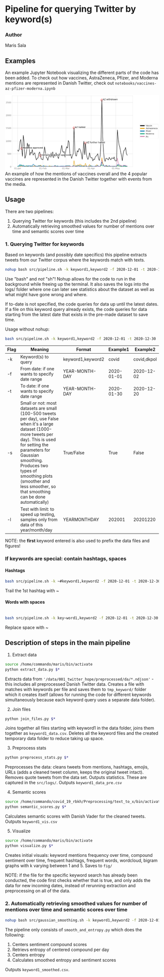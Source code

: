 # Pipeline for querying Twitter by keyword(s)

### Author
Maris Sala

## Examples
An example Jupyter Notebook visualizing the different parts of the code has been added. To check out how vaccines, AstraZeneca, Pfizer, and Moderna mentions are represented in Danish Twitter, check out ``notebooks/vaccines-az-pfizer-moderna.ipynb``

![Example image](notebooks/example_vaccine_mentions_over_time.png)
An example of how the mentions of vaccines overall and the 4 popular vaccines are represented in the Danish Twitter together with events from the media.

## Usage

There are two pipelines:
1. Querying Twitter for keywords (this includes the 2nd pipeline)
2. Automatically retrieving smoothed values for number of mentions over time and semantic scores over time

### 1. Querying Twitter for keywords

Based on keywords (and possibly date specifics) this pipeline extracts tweets from our Twitter corpus where the keywords match with texts.

```bash
nohup bash src/pipeline.sh -k keyword1,keyword2 -f 2020-12-01 -t 2020-12-30 -s True &> logs/keyword1_logs.log &

```
Use "bash" and *not* "sh"!
Nohup allows for the code to run in the background while freeing up the terminal. It also saves the logs into the logs/ folder where one can later see statistics about the dataset as well as what might have gone wrong and where.

If to-date is not specified, the code queries for data up until the latest dates. If a file on this keyword query already exists, the code queries for data starting from the latest date that exists in the pre-made dataset to save time.

Usage without nohup:
```bash
bash src/pipeline.sh -k keyword1,keyword2 -f 2020-12-01 -t 2020-12-30

```

| Flag  | Meaning  | Format  | Example1  | Example2  |
|---|---|---|---|---|
| -k  | Keyword(s) to query  | keyword1,keyword2  | covid  | covid,dkpol  |
| -f  | From date: if one wants to specify date range  | YEAR-MONTH-DAY  | 2020-01-01  | 2020-12-02  |
| -t  | To date: if one wants to specify date range  | YEAR-MONTH-DAY  | 2020-01-30  | 2020-12-20  |
| -s  | Small or not: most datasets are small (100-500 tweets per day), use False when it's a large dataset (1000-more tweets per day). This is used for setting the parameters for Gaussian smoothing. Produces two types of smoothing plots (smoother and less smoother, so that smoothing can be done automatically)  | True/False | True | False |
| -l  | Test with limit: to speed up testing, samples only from data of this year/month/day  | YEARMONTHDAY  | 202001  | 20201220 |

NOTE: the **first** keyword entered is also used to prefix the data files and figures!

### If keywords are special: contain hashtags, spaces

#### Hashtags

```bash
bash src/pipeline.sh -k ~#keyword1,keyword2 -f 2020-12-01 -t 2020-12-30

```
Trail the 1st hashtag with ~

#### Words with spaces

```bash

bash src/pipeline.sh -k key~word1,keyword2 -f 2020-12-01 -t 2020-12-30

```
Replace space with ~


## Description of steps in the main pipeline
1. Extract data
```bash
source /home/commando/maris/bin/activate
python extract_data.py $*
```
Extracts data from ```'/data/001_twitter_hope/preprocessed/da/*.ndjson'``` - this includes all preprocessed Danish Twitter data. Creates a file with matches with keywords per file and saves them to ``tmp_keyword/`` folder which it creates itself (allows for running the code for different keywords simultaneously because each keyword query uses a separate data folder).

2. Join files
```bash
python join_files.py $*
```
Joins together all files starting with keyword1 in the data folder, joins them together as ``keyword1_data.csv``. Deletes all the keyword files and the created temporary data folder to reduce taking up space.

3. Preprocess stats
```bash
python preprocess_stats.py $*
```
Preprocesses the data: cleans tweets from mentions, hashtags, emojis, URLs (adds a cleaned tweet column, keeps the original tweet intact). Removes quote tweets from the data set. Outputs statistics. These are captured in the ``src/logs/``. Outputs ``keyword1_data_pre.csv``

4. Semantic scores
```bash
source /home/commando/covid_19_rbkh/Preprocessing/text_to_x/bin/activate
python semantic_scores.py $*
```
Calculates semantic scores with Danish Vader for the cleaned tweets. Outputs ``keyword1_vis.csv``

5. Visualize
```bash
source /home/commando/maris/bin/activate
python visualize.py $*
```
Creates initial visuals: keyword mentions frequency over time, compound sentiment over time, frequent hashtags, frequent words, wordcloud, bigram graphs with k varying between 1 and 5. Saves to ``fig/``

NOTE: if the file for the specific keyword search has already been conducted, the code first checks whether that is true, and only adds the data for new incoming dates, instead of rerunning extraction and preprocessing on all of the data.

### 2. Automatically retrieving smoothed values for number of mentions over time and semantic scores over time

```bash
nohup bash src/gaussian_smoothing.sh -k keyword1,keyword2 -f 2020-12-01 &> logs/keyword1_smooth.log &

```
The pipeline only consists of ``smooth_and_entropy.py`` which does the following:
1. Centers sentiment compound scores
2. Retrievs entropy of centered compound per day
3. Centers entropy
4. Calculates smoothed entropy and sentiment scores

Outputs ``keyword1_smoothed.csv``.
